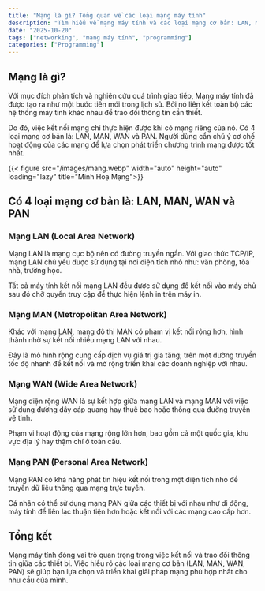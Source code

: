 ```yaml
---
title: "Mạng là gì? Tổng quan về các loại mạng máy tính"
description: "Tìm hiểu về mạng máy tính và các loại mạng cơ bản: LAN, MAN, WAN và PAN"
date: "2025-10-20"
tags: ["networking", "mạng máy tính", "programming"]
categories: ["Programming"]
---
```


## Mạng là gì?

Với mục đích phân tích và nghiên cứu quá trình giao tiếp, Mạng máy tính đã được tạo ra như một bước tiến mới trong lịch sử. Bởi nó liên kết toàn bộ các hệ thống máy tính khác nhau để trao đổi thông tin cần thiết.

Do đó, việc kết nối mạng chỉ thực hiện được khi có mạng riêng của nó. Có 4 loại mạng cơ bản là: LAN, MAN, WAN và PAN. Người dùng cần chú ý cơ chế hoạt động của các mạng để lựa chọn phát triển chương trình mạng được tốt nhất.

{{< figure src="/images/mang.webp" width="auto" height="auto" loading="lazy" title="Minh Hoạ Mạng">}}

## Có 4 loại mạng cơ bản là: LAN, MAN, WAN và PAN

### Mạng LAN (Local Area Network)

Mạng LAN là mạng cục bộ nên có đường truyền ngắn. Với giao thức TCP/IP, mạng LAN chủ yếu được sử dụng tại nơi diện tích nhỏ như: văn phòng, tòa nhà, trường học.

Tất cả máy tính kết nối mạng LAN đều được sử dụng để kết nối vào máy chủ sau đó chờ quyền truy cập để thực hiện lệnh in trên máy in.

### Mạng MAN (Metropolitan Area Network)

Khác với mạng LAN, mạng đô thị MAN có phạm vị kết nối rộng hơn, hình thành nhờ sự kết nối nhiều mạng LAN với nhau.

Đây là mô hình rộng cung cấp dịch vụ giá trị gia tăng; trên một đường truyền tốc độ nhanh để kết nối và mở rộng triển khai các doanh nghiệp với nhau.

### Mạng WAN (Wide Area Network)

Mạng diện rộng WAN là sự kết hợp giữa mạng LAN và mạng MAN với việc sử dụng đường dây cáp quang hay thuê bao hoặc thông qua đường truyền vệ tinh.

Phạm vi hoạt động của mạng rộng lớn hơn, bao gồm cả một quốc gia, khu vực địa lý hay thậm chí ở toàn cầu.

### Mạng PAN (Personal Area Network)

Mạng PAN có khả năng phát tín hiệu kết nối trong một diện tích nhỏ để truyền dữ liệu thông qua mạng trực tuyến.

Cá nhân có thể sử dụng mạng PAN giữa các thiết bị với nhau như di động, máy tính để liên lạc thuận tiện hơn hoặc kết nối với các mạng cao cấp hơn.

## Tổng kết

Mạng máy tính đóng vai trò quan trọng trong việc kết nối và trao đổi thông tin giữa các thiết bị. Việc hiểu rõ các loại mạng cơ bản (LAN, MAN, WAN, PAN) sẽ giúp bạn lựa chọn và triển khai giải pháp mạng phù hợp nhất cho nhu cầu của mình.

